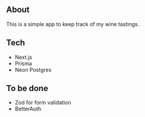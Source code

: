 ## About

This is a simple app to keep track of my wine tastings.

## Tech
- Next.js
- Prisma
- Neon Postgres

## To be done
- Zod for form validation
- BetterAuth 
